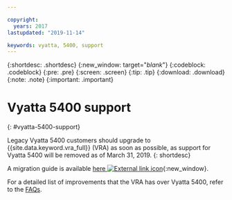 ```yaml
---

copyright:
  years: 2017
lastupdated: "2019-11-14"

keywords: vyatta, 5400, support
---
```


{:shortdesc: .shortdesc}
{:new_window: target="_blank_"}
{:codeblock: .codeblock}
{:pre: .pre}
{:screen: .screen}
{:tip: .tip}
{:download: .download}
{:note: .note}
{:important: .important}

# Vyatta 5400 support
{: #vyatta-5400-support}

Legacy Vyatta 5400 customers should upgrade to {{site.data.keyword.vra_full}} (VRA) as soon as possible, as support for Vyatta 5400 will be removed as of March 31, 2019.
{: shortdesc}

A migration guide is available [here ![External link icon](../../icons/launch-glyph.svg "External link icon")](http://wpc.c320.edgecastcdn.net/00C320/Vyatta%205400%20to%20Virtual%20Router%20Appliance%20Upgrade%20Options.pdf){:new_window}.

For a detailed list of improvements that the VRA has over Vyatta 5400, refer to the [FAQs](/docs/virtual-router-appliance?topic=virtual-router-appliance-faqs-for-ibm-virtual-router-appliance#what-improvements-does-the-virtual-router-appliance-vyatta-5600-have-over-the-vyatta-5400-).

